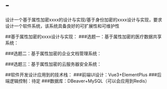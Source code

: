 # -
设计一个基于属性加密xxxx的设计与实现/基于身份加密的xxxx设计与实现，要求设计一个软件系统，该系统具备良好的可扩展性和可维护性

##基于属性加密的xxxx设计与实现：
###选题一：基于属性加密的医疗数据共享系统：

###选题二：基于属性加密的企业文档管理系统：


###选题三：基于属性加密的云服务器安全系统：

##软件开发设计应用到的技术栈：
###前端UI设计：Vue3+ElementPlus
###后端逻辑控制：待定
###数据库：DBeaver+MySQL（可以会应用到Redis）
